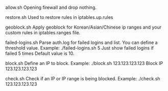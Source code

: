 allow.sh
	Opening firewall and drop nothing.

restore.sh
	Used to restore rules in iptables.up.rules

geoblock.sh
	Apply geoblock for Korean/Asian/Chinese ip ranges and your
	custom rules in iptables.ranges file.

failed-logins.sh
	Parse auth.log for failed logins and list. You can define
	a threshold value.
	Example:
		./failed-logins.sh 5
		Just show failed logins if failed 5 times
	Default value is 10.

block.sh
	Define an IP to block.
	Example:
		./block.sh 123.123.123.123
		Block IP 123.123.123.123

check.sh
	Check if an IP or IP range is being blocked.
	Example:
		./check.sh 123.123.123.123

